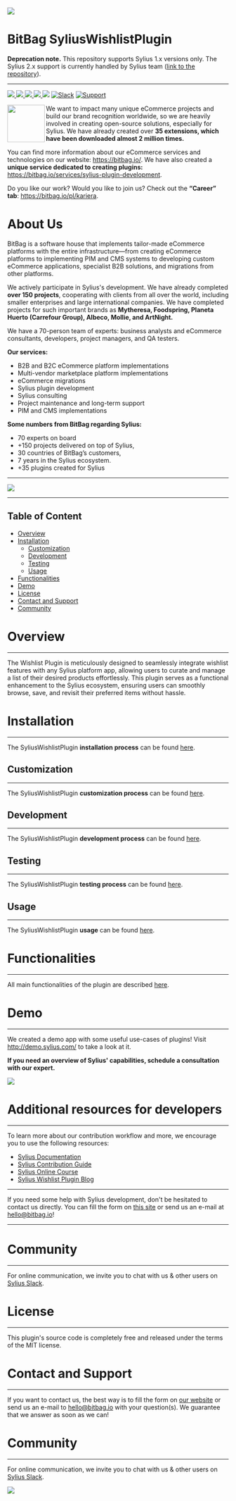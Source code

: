 # [![](https://bitbag.io/wp-content/uploads/2021/01/wishlist.png)](https://bitbag.io/contact-us/?utm_source=github&utm_medium=referral&utm_campaign=plugins_wishlist)

# BitBag SyliusWishlistPlugin

**Deprecation note.** This repository supports Sylius 1.x versions only. The Sylius 2.x support is currently handled by Sylius team ([link to the repository](https://github.com/Sylius/WishlistPlugin)).

----

[ ![](https://img.shields.io/packagist/l/bitbag/wishlist-plugin.svg) ](https://packagist.org/packages/bitbag/wishlist-plugin "License")
[ ![](https://img.shields.io/packagist/v/bitbag/wishlist-plugin.svg) ](https://packagist.org/packages/bitbag/wishlist-plugin "Version")
[ ![](https://img.shields.io/github/actions/workflow/status/BitBagCommerce/SyliusWishlistPlugin/build.yml) ](https://github.com/BitBagCommerce/SyliusWishlistPlugin/actions "Build status")
[ ![](https://img.shields.io/scrutinizer/g/BitBagCommerce/SyliusWishlistPlugin.svg) ](https://scrutinizer-ci.com/g/BitBagCommerce/SyliusWishlistPlugin/ "Scrutinizer")
[ ![](https://poser.pugx.org/bitbag/wishlist-plugin/downloads)](https://packagist.org/packages/bitbag/wishlist-plugin "Total Downloads")
[ ![Slack](https://img.shields.io/badge/community%20chat-slack-FF1493.svg)](http://sylius-devs.slack.com)
[ ![Support](https://img.shields.io/badge/support-contact%20author-blue])](https://bitbag.io/contact-us/?utm_source=github&utm_medium=referral&utm_campaign=plugins_wishlist)

<p>
 <img align="left" src="https://sylius.com/assets/badge-approved-by-sylius.png" width="85">
</p>

We want to impact many unique eCommerce projects and build our brand recognition worldwide, so we are heavily involved in creating open-source solutions, especially for Sylius. We have already created over **35 extensions, which have been downloaded almost 2 million times.**

You can find more information about our eCommerce services and technologies on our website: https://bitbag.io/. We have also created a **unique service dedicated to creating plugins:** https://bitbag.io/services/sylius-plugin-development. 

Do you like our work? Would you like to join us? Check out the **“Career” tab**: https://bitbag.io/pl/kariera. 

# About Us 

BitBag is a software house that implements tailor-made eCommerce platforms with the entire infrastructure—from creating eCommerce platforms to implementing PIM and CMS systems to developing custom eCommerce applications, specialist B2B solutions, and migrations from other platforms.

We actively participate in Sylius's development. We have already completed **over 150 projects**, cooperating with clients from all over the world, including smaller enterprises and large international companies. We have completed projects for such important brands as **Mytheresa, Foodspring, Planeta Huerto (Carrefour Group), Albeco, Mollie, and ArtNight.**

We have a 70-person team of experts: business analysts and eCommerce consultants, developers, project managers, and QA testers.

**Our services:**
* B2B and B2C eCommerce platform implementations
* Multi-vendor marketplace platform implementations
* eCommerce migrations
* Sylius plugin development
* Sylius consulting
* Project maintenance and long-term support
* PIM and CMS implementations

**Some numbers from BitBag regarding Sylius:**
* 70 experts on board 
* +150 projects delivered on top of Sylius,
* 30 countries of BitBag’s customers,
* 7 years in the Sylius ecosystem.
* +35 plugins created for Sylius

---
[![](https://bitbag.io/wp-content/uploads/2024/09/badges-sylius.png)](https://bitbag.io/contact-us/?utm_source=github&utm_medium=referral&utm_campaign=plugins_wishlist)

---



## Table of Content

* [Overview](#overview)
* [Installation](#installation)
   * [Customization](#customization)
   * [Development](#development)
   * [Testing](#testing)
   * [Usage](#usage)
 * [Functionalities](#functionalities)
* [Demo](#demo)
* [License](#license)
* [Contact and Support](#contact-and-support)
* [Community](#community)

# Overview
----
The Wishlist Plugin is meticulously designed to seamlessly integrate wishlist features with any Sylius platform app, allowing users to curate and manage a list of their desired products effortlessly. This plugin serves as a functional enhancement to the Sylius ecosystem, ensuring users can smoothly browse, save, and revisit their preferred items without hassle.

# Installation
----
The SyliusWishlistPlugin **installation process** can be found [here](./doc/01-installation.md).

## Customization
----
The SyliusWishlistPlugin **customization process** can be found [here](./doc/03-customization.md).

## Development
----
The SyliusWishlistPlugin **development process** can be found [here](./doc/04-development.md).

## Testing 
----
The SyliusWishlistPlugin **testing process** can be found [here](./doc/05-testing.md).

## Usage
----
The SyliusWishlistPlugin **usage** can be found [here](./doc/02-usage.md).

# Functionalities
----
All main functionalities of the plugin are described [here](https://github.com/BitBagCommerce/SyliusWishlistPlugin/blob/master/doc/functionalities.md).

# Demo 
---
We created a demo app with some useful use-cases of plugins! Visit http://demo.sylius.com/ to take a look at it.

**If you need an overview of Sylius' capabilities, schedule a consultation with our expert.**

[![](https://bitbag.io/wp-content/uploads/2020/10/button_free_consulatation-1.png)](https://bitbag.io/contact-us/?utm_source=github&utm_medium=referral&utm_campaign=plugins_wishlist)


# Additional resources for developers

---
To learn more about our contribution workflow and more, we encourage you to use the following resources:
* [Sylius Documentation](https://docs.sylius.com/en/latest/)
* [Sylius Contribution Guide](https://docs.sylius.com/en/latest/contributing/)
* [Sylius Online Course](https://sylius.com/online-course/)
* [Sylius Wishlist Plugin Blog](https://bitbag.io/blog/sylius-wishlist-plugin)

---

If you need some help with Sylius development, don't be hesitated to contact us directly. You can fill the form on [this site](https://bitbag.io/contact-us/?utm_source=github&utm_medium=referral&utm_campaign=plugins_wishlist) or send us an e-mail at hello@bitbag.io!

---

# Community

----

For online communication, we invite you to chat with us & other users on [Sylius Slack](https://sylius-devs.slack.com/).

# License

---

This plugin's source code is completely free and released under the terms of the MIT license.

[//]: # (These are reference links used in the body of this note and get stripped out when the markdown processor does its job. There is no need to format nicely because it shouldn't be seen.)

# Contact and Support

---
If you want to contact us, the best way is to fill the form on [our website](https://bitbag.io/contact-us/?utm_source=github&utm_medium=referral&utm_campaign=plugins_wishlist) or send us an e-mail to hello@bitbag.io with your question(s). We guarantee that we answer as soon as we can!


# Community

----

For online communication, we invite you to chat with us & other users on [Sylius Slack](https://sylius-devs.slack.com/).

[![](https://bitbag.io/wp-content/uploads/2024/09/badges-partners.png)](https://bitbag.io/contact-us/?utm_source=github&utm_medium=referral&utm_campaign=plugins_wishlist)
